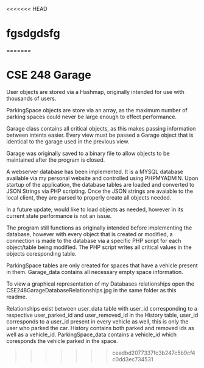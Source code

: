 <<<<<<< HEAD
# fgsdgdsfg
=======
# CSE 248 Garage


User objects are stored via a Hashmap, originally intended for use with thousands of users.

ParkingSpace objects are store via an array, as the maximum number of parking spaces could never be large enough to effect performance.

Garage class contains all critical objects, as this makes passing information between intents easier. Every view must be passed a Garage object that is identical to the garage used in the previous view.

Garage was originally saved to a binary file to allow objects to be maintained after the program is closed.

A webserver database has been implemented. It is a MYSQL database available via my personal website and controlled using PHPMYADMIN.
Upon startup of the application, the database tables are loaded and converted to JSON Strings via PHP scripting. Once the JSON strings are avaiable to the local client, they are parsed to properly create all objects needed.

In a future update, would like to load objects as needed, however in its current state performance is not an issue.

The program still functions as originally intended before implementing the database, however with every object that is created or modified, a connection is made to the database via a specific PHP script for each object/table being modified. The PHP script writes all critical values in the objects coresponding table. 

ParkingSpace tables are only created for spaces that have a vehicle present in them. Garage_data contains all necessary empty space information. 

To view a graphical representation of my Databases relationships open the CSE248GarageDatabaseRelationships.jpg in the same folder as this readme.

Relationships exist between user_data table with user_id corresponding to a respective user_parked_id and user_removed_id in the History table, user_id corresponds to a user_id present in every vehicle as well, this is only the user who parked the car. History contains both parked and removed ids as well as a vehicle_id. ParkingSpace_data contains a vehicle_id which coresponds the vehicle parked in the space.
>>>>>>> ceadbd2077337fc3b247c5b9cf4c0dd3ec734531
